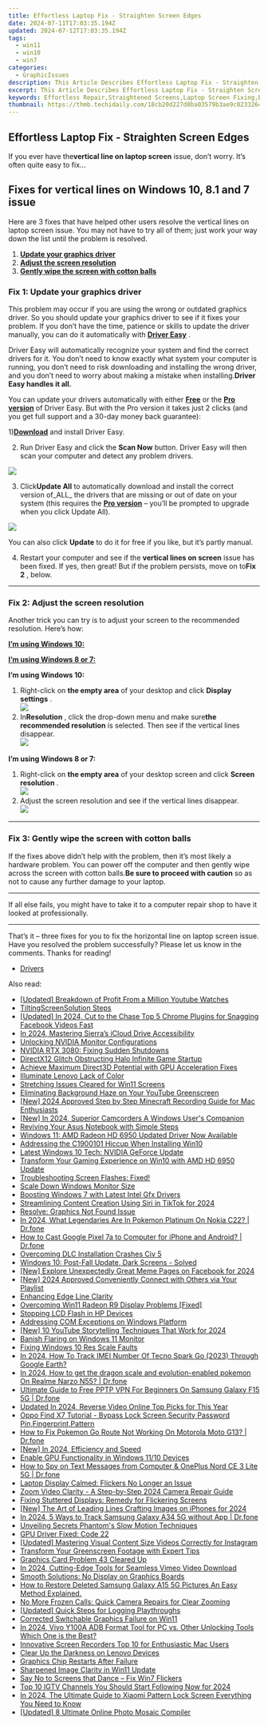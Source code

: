 ```yaml
---
title: Effortless Laptop Fix - Straighten Screen Edges
date: 2024-07-11T17:03:35.194Z
updated: 2024-07-12T17:03:35.194Z
tags:
  - win11
  - win10
  - win7
categories:
  - GraphicIssues
description: This Article Describes Effortless Laptop Fix - Straighten Screen Edges
excerpt: This Article Describes Effortless Laptop Fix - Straighten Screen Edges
keywords: Effortless Repair,Straightened Screens,Laptop Screen Fixing,Easy Laptop Correction,Screen Alignment Tips,Fix Bent Laptop Screen,Ergonomic Laptop Display
thumbnail: https://thmb.techidaily.com/18cb20d227d8ba03579b3ae9c0233264966bbd1a9b75e9f980cdf9dee79cc0b9.jpg
---
```


## Effortless Laptop Fix - Straighten Screen Edges

 If you ever have the**vertical line on laptop screen** issue, don’t worry. It’s often quite easy to fix…

## Fixes for vertical lines on Windows 10, 8.1 and 7 issue

 Here are 3 fixes that have helped other users resolve the vertical lines on laptop screen issue. You may not have to try all of them; just work your way down the list until the problem is resolved.

1. [**Update your graphics driver**](#F1)
2. [**Adjust the screen resolution**](#F2)
3. [**Gently wipe the screen with cotton balls**](#F3)

### Fix 1: Update your graphics driver

 This problem may occur if you are using the wrong or outdated graphics driver. So you should update your graphics driver to see if it fixes your problem. If you don’t have the time, patience or skills to update the driver manually, you can do it automatically with **[Driver Easy](https://tools.techidaily.com/drivereasy/download/)**  .

 Driver Easy will automatically recognize your system and find the correct drivers for it. You don’t need to know exactly what system your computer is running, you don’t need to risk downloading and installing the wrong driver, and you don’t need to worry about making a mistake when installing.**Driver Easy handles it all.**

 You can update your drivers automatically with either [](https://tools.techidaily.com/drivereasy/download/) **[Free](https://tools.techidaily.com/drivereasy/download/)** [](https://tools.techidaily.com/drivereasy/download/) or the **[Pro version](https://tools.techidaily.com/drivereasy/download/)**  of Driver Easy. But with the Pro version it takes just 2 clicks (and you get full support and a 30-day money back guarantee):

 1)[**Download**](https://tools.techidaily.com/drivereasy/download/) and install Driver Easy.

 2) Run Driver Easy and click the **Scan Now** button. Driver Easy will then scan your computer and detect any problem drivers.

![](https://images.drivereasy.com/wp-content/uploads/2018/07/img_5b46ffcde1143.jpg)

 3) Click**Update All** to automatically download and install the correct version of_ALL_ the drivers that are missing or out of date on your system (this requires the [**Pro version**](https://tools.techidaily.com/drivereasy/download/) – you’ll be prompted to upgrade when you click Update All).

![](https://images.drivereasy.com/wp-content/uploads/2018/07/img_5b594e371b13c.jpg)

 You can also click **Update** to do it for free if you like, but it’s partly manual.

 4) Restart your computer and see if the **vertical lines on screen** issue has been fixed. If yes, then great! But if the problem persists, move on to**Fix 2** , below.

---

### Fix 2: Adjust the screen resolution

 Another trick you can try is to adjust your screen to the recommended resolution. Here’s how:

[**I’m using Windows 10:**](#W10)

[**I’m using Windows 8 or 7:**](#W7)

 **I’m using Windows 10:**

1. Right-click on **the empty area**   of your desktop and click **Display settings** .  
![](https://images.drivereasy.com/wp-content/uploads/2018/07/img_5b4c67b31715b.jpg)
2. In**Resolution** , click the drop-down menu and make sure**the recommended resolution** is selected. Then see if the vertical lines disappear.  
![](https://images.drivereasy.com/wp-content/uploads/2018/07/img_5b4c683faa667.jpg)

 **I’m using Windows 8 or 7:**

1. Right-click on **the empty area**   of your desktop screen and click **Screen resolution** .  
![](https://images.drivereasy.com/wp-content/uploads/2018/07/img_5b5ed6d79ee72.jpg)
2. Adjust the screen resolution and see if the vertical lines disappear.  
![](https://images.drivereasy.com/wp-content/uploads/2018/08/img_5b72884ff0e75.jpg)

---

### Fix 3: Gently wipe the screen with cotton balls

 If the fixes above didn’t help with the problem, then it’s most likely a hardware problem. You can power off the computer and then gently wipe across the screen with cotton balls.**Be sure to proceed with caution** so as not to cause any further damage to your laptop.

---

 If all else fails, you might have to take it to a computer repair shop to have it looked at professionally.

---

 That’s it – three fixes for you to fix the horizontal line on laptop screen issue. Have you resolved the problem successfully? Please let us know in the comments. Thanks for reading!

* [Drivers](https://tools.techidaily.com/drivereasy/download/)

<ins class="adsbygoogle"
     style="display:block"
     data-ad-format="autorelaxed"
     data-ad-client="ca-pub-7571918770474297"
     data-ad-slot="1223367746"></ins>



<ins class="adsbygoogle"
     style="display:block"
     data-ad-client="ca-pub-7571918770474297"
     data-ad-slot="8358498916"
     data-ad-format="auto"
     data-full-width-responsive="true"></ins>



<span class="atpl-alsoreadstyle">Also read:</span>
<div><ul>
<li><a href="https://youtube-lab.techidaily.com/ed-breakdown-of-profit-from-a-million-youtube-watches/"><u>[Updated] Breakdown of Profit From a Million Youtube Watches</u></a></li>
<li><a href="https://graphic-issues.techidaily.com/tiltingscreensolution-steps/"><u>TiltingScreenSolution Steps</u></a></li>
<li><a href="https://facebook-clips.techidaily.com/updated-in-2024-cut-to-the-chase-top-5-chrome-plugins-for-snagging-facebook-videos-fast/"><u>[Updated] In 2024, Cut to the Chase  Top 5 Chrome Plugins for Snagging Facebook Videos Fast</u></a></li>
<li><a href="https://extra-skills.techidaily.com/in-2024-mastering-sierras-icloud-drive-accessibility/"><u>In 2024, Mastering Sierra’s iCloud Drive Accessibility</u></a></li>
<li><a href="https://graphic-issues.techidaily.com/unlocking-nvidia-monitor-configurations/"><u>Unlocking NVIDIA Monitor Configurations</u></a></li>
<li><a href="https://graphic-issues.techidaily.com/nvidia-rtx-3080-fixing-sudden-shutdowns/"><u>NVIDIA RTX 3080: Fixing Sudden Shutdowns</u></a></li>
<li><a href="https://graphic-issues.techidaily.com/directx12-glitch-obstructing-halo-infinite-game-startup/"><u>DirectX12 Glitch Obstructing Halo Infinite Game Startup</u></a></li>
<li><a href="https://graphic-issues.techidaily.com/achieve-maximum-direct3d-potential-with-gpu-acceleration-fixes/"><u>Achieve Maximum Direct3D Potential with GPU Acceleration Fixes</u></a></li>
<li><a href="https://graphic-issues.techidaily.com/illuminate-lenovo-lack-of-color/"><u>Illuminate Lenovo Lack of Color</u></a></li>
<li><a href="https://graphic-issues.techidaily.com/stretching-issues-cleared-for-win11-screens/"><u>Stretching Issues Cleared for Win11 Screens</u></a></li>
<li><a href="https://graphic-issues.techidaily.com/eliminating-background-haze-on-your-youtube-greenscreen/"><u>Eliminating Background Haze on Your YouTube Greenscreen</u></a></li>
<li><a href="https://visual-screen-recording.techidaily.com/new-2024-approved-step-by-step-minecraft-recording-guide-for-mac-enthusiasts/"><u>[New] 2024 Approved  Step by Step Minecraft Recording Guide for Mac Enthusiasts</u></a></li>
<li><a href="https://screen-capture.techidaily.com/new-in-2024-superior-camcorders-a-windows-users-companion/"><u>[New] In 2024, Superior Camcorders  A Windows User's Companion</u></a></li>
<li><a href="https://graphic-issues.techidaily.com/reviving-your-asus-notebook-with-simple-steps/"><u>Reviving Your Asus Notebook with Simple Steps</u></a></li>
<li><a href="https://graphic-issues.techidaily.com/windows-11-amd-radeon-hd-6950-updated-driver-now-available/"><u>Windows 11: AMD Radeon HD 6950 Updated Driver Now Available</u></a></li>
<li><a href="https://graphic-issues.techidaily.com/addressing-the-c1900101-hiccup-when-installing-win10/"><u>Addressing the C1900101 Hiccup When Installing Win10</u></a></li>
<li><a href="https://graphic-issues.techidaily.com/latest-windows-10-tech-nvidia-geforce-update/"><u>Latest Windows 10 Tech: NVIDIA GeForce Update</u></a></li>
<li><a href="https://graphic-issues.techidaily.com/1719817565346-transform-your-gaming-experience-on-win10-with-amd-hd-6950-update/"><u>Transform Your Gaming Experience on Win10 with AMD HD 6950 Update</u></a></li>
<li><a href="https://graphic-issues.techidaily.com/troubleshooting-screen-flashes-fixed/"><u>Troubleshooting Screen Flashes: Fixed!</u></a></li>
<li><a href="https://graphic-issues.techidaily.com/scale-down-windows-monitor-size/"><u>Scale Down Windows Monitor Size</u></a></li>
<li><a href="https://graphic-issues.techidaily.com/boosting-windows-7-with-latest-intel-gfx-drivers/"><u>Boosting Windows 7 with Latest Intel Gfx Drivers</u></a></li>
<li><a href="https://tiktok-video-recordings.techidaily.com/streamlining-content-creation-using-siri-in-tiktok-for-2024/"><u>Streamlining Content Creation Using Siri in TikTok for 2024</u></a></li>
<li><a href="https://graphic-issues.techidaily.com/resolve-graphics-not-found-issue/"><u>Resolve: Graphics Not Found Issue</u></a></li>
<li><a href="https://android-pokemon-go.techidaily.com/in-2024-what-legendaries-are-in-pokemon-platinum-on-nokia-c22-drfone-by-drfone-virtual-android/"><u>In 2024, What Legendaries Are In Pokemon Platinum On Nokia C22? | Dr.fone</u></a></li>
<li><a href="https://screen-mirror.techidaily.com/how-to-cast-google-pixel-7a-to-computer-for-iphone-and-android-drfone-by-drfone-android/"><u>How to Cast Google Pixel 7a to Computer for iPhone and Android? | Dr.fone</u></a></li>
<li><a href="https://graphic-issues.techidaily.com/overcoming-dlc-installation-crashes-civ-5/"><u>Overcoming DLC Installation Crashes Civ 5</u></a></li>
<li><a href="https://graphic-issues.techidaily.com/windows-10-post-fall-update-dark-screens-solved/"><u>Windows 10: Post-Fall Update, Dark Screens - Solved</u></a></li>
<li><a href="https://facebook-clips.techidaily.com/new-explore-unexpectedly-great-meme-pages-on-facebook-for-2024/"><u>[New] Explore  Unexpectedly Great Meme Pages on Facebook for 2024</u></a></li>
<li><a href="https://facebook-record-videos.techidaily.com/new-2024-approved-conveniently-connect-with-others-via-your-playlist/"><u>[New] 2024 Approved  Conveniently Connect with Others via Your Playlist</u></a></li>
<li><a href="https://graphic-issues.techidaily.com/enhancing-edge-line-clarity/"><u>Enhancing Edge Line Clarity</u></a></li>
<li><a href="https://graphic-issues.techidaily.com/overcoming-win11-radeon-r9-display-problems-fixed/"><u>Overcoming Win11 Radeon R9 Display Problems [Fixed]</u></a></li>
<li><a href="https://graphic-issues.techidaily.com/stopping-lcd-flash-in-hp-devices/"><u>Stopping LCD Flash in HP Devices</u></a></li>
<li><a href="https://graphic-issues.techidaily.com/addressing-com-exceptions-on-windows-platform/"><u>Addressing COM Exceptions on Windows Platform</u></a></li>
<li><a href="https://facebook-record-videos.techidaily.com/new-10-youtube-storytelling-techniques-that-work-for-2024/"><u>[New] 10 YouTube Storytelling Techniques That Work for 2024</u></a></li>
<li><a href="https://graphic-issues.techidaily.com/banish-flaring-on-windows-11-monitor/"><u>Banish Flaring on Windows 11 Monitor</u></a></li>
<li><a href="https://graphic-issues.techidaily.com/fixing-windows-10-res-scale-faults/"><u>Fixing Windows 10 Res Scale Faults</u></a></li>
<li><a href="https://unlock-android.techidaily.com/in-2024-how-to-track-imei-number-of-tecno-spark-go-2023-through-google-earth-by-drfone-android/"><u>In 2024, How To Track IMEI Number Of Tecno Spark Go (2023) Through Google Earth?</u></a></li>
<li><a href="https://pokemon-go-android.techidaily.com/in-2024-how-to-get-the-dragon-scale-and-evolution-enabled-pokemon-on-realme-narzo-n55-drfone-by-drfone-virtual-android/"><u>In 2024, How to get the dragon scale and evolution-enabled pokemon On Realme Narzo N55? | Dr.fone</u></a></li>
<li><a href="https://fake-location.techidaily.com/ultimate-guide-to-free-pptp-vpn-for-beginners-on-samsung-galaxy-f15-5g-drfone-by-drfone-virtual-android/"><u>Ultimate Guide to Free PPTP VPN For Beginners On Samsung Galaxy F15 5G | Dr.fone</u></a></li>
<li><a href="https://ai-video-tools.techidaily.com/updated-in-2024-reverse-video-online-top-picks-for-this-year/"><u>Updated In 2024, Reverse Video Online Top Picks for This Year</u></a></li>
<li><a href="https://review-topics.techidaily.com/oppo-find-x7-tutorial-bypass-lock-screen-security-password-pin-fingerprint-pattern-by-drfone-android-unlock-android-unlock/"><u>Oppo Find X7 Tutorial - Bypass Lock Screen,Security Password Pin,Fingerprint,Pattern</u></a></li>
<li><a href="https://android-pokemon-go.techidaily.com/how-to-fix-pokemon-go-route-not-working-on-motorola-moto-g13-drfone-by-drfone-virtual-android/"><u>How to Fix Pokemon Go Route Not Working On Motorola Moto G13? | Dr.fone</u></a></li>
<li><a href="https://vimeo-videos.techidaily.com/new-in-2024-efficiency-and-speed/"><u>[New] In 2024, Efficiency and Speed</u></a></li>
<li><a href="https://graphic-issues.techidaily.com/enable-gpu-functionality-in-windows-1110-devices/"><u>Enable GPU Functionality in Windows 11/10 Devices</u></a></li>
<li><a href="https://android-location-track.techidaily.com/how-to-spy-on-text-messages-from-computer-and-oneplus-nord-ce-3-lite-5g-drfone-by-drfone-virtual-android/"><u>How to Spy on Text Messages from Computer & OnePlus Nord CE 3 Lite 5G | Dr.fone</u></a></li>
<li><a href="https://graphic-issues.techidaily.com/laptop-display-calmed-flickers-no-longer-an-issue/"><u>Laptop Display Calmed: Flickers No Longer an Issue</u></a></li>
<li><a href="https://graphic-issues.techidaily.com/zoom-video-clarity-a-step-by-step-2024-camera-repair-guide/"><u>Zoom Video Clarity - A Step-by-Step 2024 Camera Repair Guide</u></a></li>
<li><a href="https://graphic-issues.techidaily.com/fixing-stuttered-displays-remedy-for-flickering-screens/"><u>Fixing Stuttered Displays: Remedy for Flickering Screens</u></a></li>
<li><a href="https://fox-cloud.techidaily.com/new-the-art-of-leading-lines-crafting-images-on-iphones-for-2024/"><u>[New] The Art of Leading Lines  Crafting Images on iPhones for 2024</u></a></li>
<li><a href="https://android-location-track.techidaily.com/in-2024-5-ways-to-track-samsung-galaxy-a34-5g-without-app-drfone-by-drfone-virtual-android/"><u>In 2024, 5 Ways to Track Samsung Galaxy A34 5G without App | Dr.fone</u></a></li>
<li><a href="https://extra-lessons.techidaily.com/unveiling-secrets-phantoms-slow-motion-techniques/"><u>Unveiling Secrets  Phantom's Slow Motion Techniques</u></a></li>
<li><a href="https://graphic-issues.techidaily.com/gpu-driver-fixed-code-22/"><u>GPU Driver Fixed: Code 22</u></a></li>
<li><a href="https://instagram-videos.techidaily.com/updated-mastering-visual-content-size-videos-correctly-for-instagram/"><u>[Updated] Mastering Visual Content  Size Videos Correctly for Instagram</u></a></li>
<li><a href="https://graphic-issues.techidaily.com/transform-your-greenscreen-footage-with-expert-tips/"><u>Transform Your Greenscreen Footage with Expert Tips</u></a></li>
<li><a href="https://graphic-issues.techidaily.com/graphics-card-problem-43-cleared-up/"><u>Graphics Card Problem 43 Cleared Up</u></a></li>
<li><a href="https://vimeo-videos.techidaily.com/in-2024-cutting-edge-tools-for-seamless-vimeo-video-download/"><u>In 2024, Cutting-Edge Tools for Seamless Vimeo Video Download</u></a></li>
<li><a href="https://graphic-issues.techidaily.com/smooth-solutions-no-display-on-graphics-boards/"><u>Smooth Solutions: No Display on Graphics Boards</u></a></li>
<li><a href="https://blog-min.techidaily.com/how-to-restore-deleted-samsung-galaxy-a15-5g-pictures-an-easy-method-explained-by-fonelab-android-recover-pictures/"><u>How to Restore Deleted Samsung Galaxy A15 5G Pictures  An Easy Method Explained.</u></a></li>
<li><a href="https://graphic-issues.techidaily.com/no-more-frozen-calls-quick-camera-repairs-for-clear-zooming/"><u>No More Frozen Calls: Quick Camera Repairs for Clear Zooming</u></a></li>
<li><a href="https://video-capture.techidaily.com/updated-quick-steps-for-logging-playthroughs/"><u>[Updated] Quick Steps for Logging Playthroughs</u></a></li>
<li><a href="https://graphic-issues.techidaily.com/corrected-switchable-graphics-failure-on-win11/"><u>Corrected Switchable Graphics Failure on Win11</u></a></li>
<li><a href="https://bypass-frp.techidaily.com/in-2024-vivo-y100a-adb-format-tool-for-pc-vs-other-unlocking-tools-which-one-is-the-best-by-drfone-android/"><u>In 2024, Vivo Y100A ADB Format Tool for PC vs. Other Unlocking Tools Which One is the Best?</u></a></li>
<li><a href="https://screen-activity-recording.techidaily.com/innovative-screen-recorders-top-10-for-enthusiastic-mac-users/"><u>Innovative Screen Recorders  Top 10 for Enthusiastic Mac Users</u></a></li>
<li><a href="https://graphic-issues.techidaily.com/clear-up-the-darkness-on-lenovo-devices/"><u>Clear Up the Darkness on Lenovo Devices</u></a></li>
<li><a href="https://graphic-issues.techidaily.com/graphics-chip-restarts-after-failure/"><u>Graphics Chip Restarts After Failure</u></a></li>
<li><a href="https://graphic-issues.techidaily.com/sharpened-image-clarity-in-win11-update/"><u>Sharpened Image Clarity in Win11 Update</u></a></li>
<li><a href="https://graphic-issues.techidaily.com/say-no-to-screens-that-dance-fix-win7-flickers/"><u>Say No to Screens that Dance – Fix Win7 Flickers</u></a></li>
<li><a href="https://instagram-video-recordings.techidaily.com/top-10-igtv-channels-you-should-start-following-now-for-2024/"><u>Top 10 IGTV Channels You Should Start Following Now for 2024</u></a></li>
<li><a href="https://unlock-android.techidaily.com/in-2024-the-ultimate-guide-to-xiaomi-pattern-lock-screen-everything-you-need-to-know-by-drfone-android/"><u>In 2024, The Ultimate Guide to Xiaomi Pattern Lock Screen Everything You Need to Know</u></a></li>
<li><a href="https://extra-hints.techidaily.com/updated-8-ultimate-online-photo-mosaic-compiler/"><u>[Updated] 8 Ultimate Online Photo Mosaic Compiler</u></a></li>
</ul></div>
